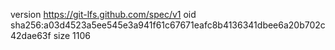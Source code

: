 version https://git-lfs.github.com/spec/v1
oid sha256:a03d4523a5ee545e3a941f61c67671eafc8b4136341dbee6a20b702c42dae63f
size 1106
